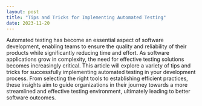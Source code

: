 ```yaml
---
layout: post
title: "Tips and Tricks for Implementing Automated Testing"
date: 2023-11-20
---
```


Automated testing has become an essential aspect of software development, enabling teams to ensure the quality and reliability of their products while significantly reducing time and effort. As software applications grow in complexity, the need for effective testing solutions becomes increasingly critical. This article will explore a variety of tips and tricks for successfully implementing automated testing in your development process. From selecting the right tools to establishing efficient practices, these insights aim to guide organizations in their journey towards a more streamlined and effective testing environment, ultimately leading to better software outcomes.
